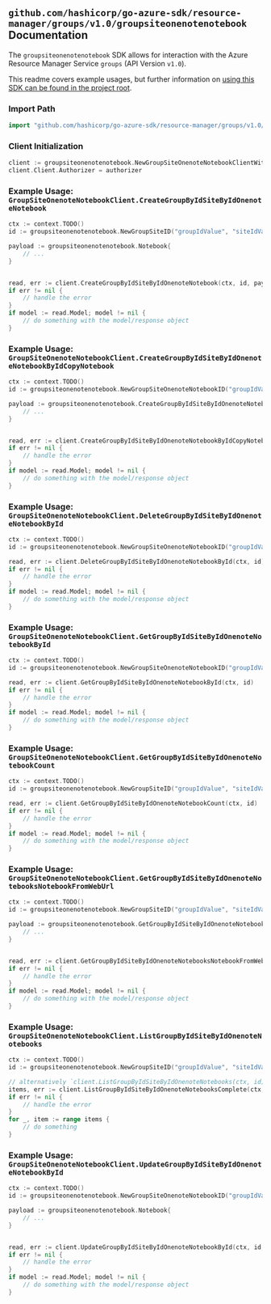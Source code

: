 
## `github.com/hashicorp/go-azure-sdk/resource-manager/groups/v1.0/groupsiteonenotenotebook` Documentation

The `groupsiteonenotenotebook` SDK allows for interaction with the Azure Resource Manager Service `groups` (API Version `v1.0`).

This readme covers example usages, but further information on [using this SDK can be found in the project root](https://github.com/hashicorp/go-azure-sdk/tree/main/docs).

### Import Path

```go
import "github.com/hashicorp/go-azure-sdk/resource-manager/groups/v1.0/groupsiteonenotenotebook"
```


### Client Initialization

```go
client := groupsiteonenotenotebook.NewGroupSiteOnenoteNotebookClientWithBaseURI("https://management.azure.com")
client.Client.Authorizer = authorizer
```


### Example Usage: `GroupSiteOnenoteNotebookClient.CreateGroupByIdSiteByIdOnenoteNotebook`

```go
ctx := context.TODO()
id := groupsiteonenotenotebook.NewGroupSiteID("groupIdValue", "siteIdValue")

payload := groupsiteonenotenotebook.Notebook{
	// ...
}


read, err := client.CreateGroupByIdSiteByIdOnenoteNotebook(ctx, id, payload)
if err != nil {
	// handle the error
}
if model := read.Model; model != nil {
	// do something with the model/response object
}
```


### Example Usage: `GroupSiteOnenoteNotebookClient.CreateGroupByIdSiteByIdOnenoteNotebookByIdCopyNotebook`

```go
ctx := context.TODO()
id := groupsiteonenotenotebook.NewGroupSiteOnenoteNotebookID("groupIdValue", "siteIdValue", "notebookIdValue")

payload := groupsiteonenotenotebook.CreateGroupByIdSiteByIdOnenoteNotebookByIdCopyNotebookRequest{
	// ...
}


read, err := client.CreateGroupByIdSiteByIdOnenoteNotebookByIdCopyNotebook(ctx, id, payload)
if err != nil {
	// handle the error
}
if model := read.Model; model != nil {
	// do something with the model/response object
}
```


### Example Usage: `GroupSiteOnenoteNotebookClient.DeleteGroupByIdSiteByIdOnenoteNotebookById`

```go
ctx := context.TODO()
id := groupsiteonenotenotebook.NewGroupSiteOnenoteNotebookID("groupIdValue", "siteIdValue", "notebookIdValue")

read, err := client.DeleteGroupByIdSiteByIdOnenoteNotebookById(ctx, id)
if err != nil {
	// handle the error
}
if model := read.Model; model != nil {
	// do something with the model/response object
}
```


### Example Usage: `GroupSiteOnenoteNotebookClient.GetGroupByIdSiteByIdOnenoteNotebookById`

```go
ctx := context.TODO()
id := groupsiteonenotenotebook.NewGroupSiteOnenoteNotebookID("groupIdValue", "siteIdValue", "notebookIdValue")

read, err := client.GetGroupByIdSiteByIdOnenoteNotebookById(ctx, id)
if err != nil {
	// handle the error
}
if model := read.Model; model != nil {
	// do something with the model/response object
}
```


### Example Usage: `GroupSiteOnenoteNotebookClient.GetGroupByIdSiteByIdOnenoteNotebookCount`

```go
ctx := context.TODO()
id := groupsiteonenotenotebook.NewGroupSiteID("groupIdValue", "siteIdValue")

read, err := client.GetGroupByIdSiteByIdOnenoteNotebookCount(ctx, id)
if err != nil {
	// handle the error
}
if model := read.Model; model != nil {
	// do something with the model/response object
}
```


### Example Usage: `GroupSiteOnenoteNotebookClient.GetGroupByIdSiteByIdOnenoteNotebooksNotebookFromWebUrl`

```go
ctx := context.TODO()
id := groupsiteonenotenotebook.NewGroupSiteID("groupIdValue", "siteIdValue")

payload := groupsiteonenotenotebook.GetGroupByIdSiteByIdOnenoteNotebooksNotebookFromWebUrlRequest{
	// ...
}


read, err := client.GetGroupByIdSiteByIdOnenoteNotebooksNotebookFromWebUrl(ctx, id, payload)
if err != nil {
	// handle the error
}
if model := read.Model; model != nil {
	// do something with the model/response object
}
```


### Example Usage: `GroupSiteOnenoteNotebookClient.ListGroupByIdSiteByIdOnenoteNotebooks`

```go
ctx := context.TODO()
id := groupsiteonenotenotebook.NewGroupSiteID("groupIdValue", "siteIdValue")

// alternatively `client.ListGroupByIdSiteByIdOnenoteNotebooks(ctx, id)` can be used to do batched pagination
items, err := client.ListGroupByIdSiteByIdOnenoteNotebooksComplete(ctx, id)
if err != nil {
	// handle the error
}
for _, item := range items {
	// do something
}
```


### Example Usage: `GroupSiteOnenoteNotebookClient.UpdateGroupByIdSiteByIdOnenoteNotebookById`

```go
ctx := context.TODO()
id := groupsiteonenotenotebook.NewGroupSiteOnenoteNotebookID("groupIdValue", "siteIdValue", "notebookIdValue")

payload := groupsiteonenotenotebook.Notebook{
	// ...
}


read, err := client.UpdateGroupByIdSiteByIdOnenoteNotebookById(ctx, id, payload)
if err != nil {
	// handle the error
}
if model := read.Model; model != nil {
	// do something with the model/response object
}
```
